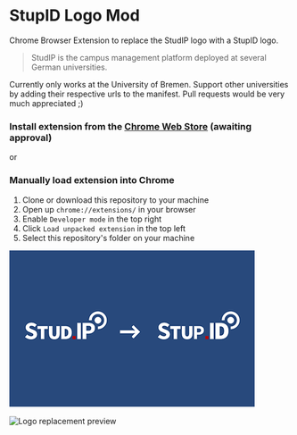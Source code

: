 # StupID Logo Mod

Chrome Browser Extension to replace the StudIP logo with a StupID logo.

> StudIP is the campus management platform deployed at several German universities.

Currently only works at the University of Bremen.
Support other universities by adding their respective urls to the manifest.
Pull requests would be very much appreciated ;)

### Install extension from the [Chrome Web Store](https://chrome.google.com/webstore/category/extensions) (awaiting approval)

or

### Manually load extension into Chrome

1. Clone or download this repository to your machine
2. Open up `chrome://extensions/` in your browser
3. Enable `Developer mode` in the top right
4. Click `Load unpacked extension` in the top left
5. Select this repository's folder on your machine

![Logo replacement preview](/assets/stupid-banner.png)

![Logo replacement preview](/assets/stupid-demo.png)
